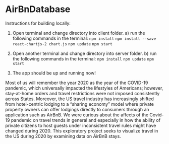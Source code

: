 # AirBnDatabase

Instructions for building locally:

1. Open terminal and change directory into client folder.
   a) run the following commands in the terminal:
        `npm install`
        `npm install --save react-chartjs-2 chart.js`
        `npm update`
        `npm start`

2. Open another terminal and change directory into server folder.
    b) run the following commands in the terminal:
        `npm install`
        `npm update`
        `npm start`

3. The app should be up and running now!


Most of us will remember the year 2020 as the year of the COVID-19 pandemic, which universally impacted the lifestyles of Americans; however, stay-at-home orders and travel restrictions were not imposed consistently across States.  Moreover, the US travel industry has increasingly shifted from hotel-centric lodging to a “sharing economy” model where private property owners can offer lodgings directly to consumers through an application such as AirBnB.  We were curious about the affects of the Covid-19 pandemic on travel trends in general and especially in how the ability of private citizens to host guests under inconsistent travel rules might have changed during 2020.  This exploratory project seeks to visualize travel in the US during 2020 by examining data on AirBnB stays.
